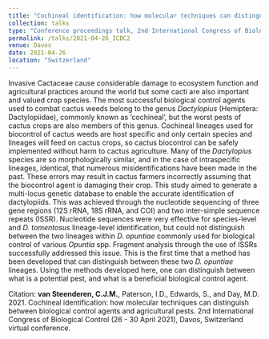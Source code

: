 ```yaml
---
title: "Cochineal identification: how molecular techniques can distinguish between biological control agents and agricultural pests."
collection: talks
type: "Conference proceedings talk, 2nd International Congress of Biological Control (ICBC2)"
permalink: /talks/2021-04-26_ICBC2
venue: Davos
date: 2021-04-26
location: "Switzerland"
---
```


Invasive Cactaceae cause considerable damage to ecosystem function and agricultural
practices around the world but some cacti are also important and valued crop species. The most
successful biological control agents used to combat cactus weeds belong to the
genus *Dactylopius* (Hemiptera: Dactylopiidae), commonly known as ‘cochineal’, but the worst
pests of cactus crops are also members of this genus. Cochineal lineages used for biocontrol of
cactus weeds are host specific and only certain species and lineages will feed on cactus crops,
so cactus biocontrol can be safely implemented without harm to cactus agriculture. Many of
the *Dactylopius* species are so morphologically similar, and in the case of intraspecific lineages,
identical, that numerous misidentifications have been made in the past. These errors may result
in cactus farmers incorrectly assuming that the biocontrol agent is damaging their crop. This
study aimed to generate a multi-locus genetic database to enable the accurate identification of
dactylopiids. This was achieved through the nucleotide sequencing of three gene regions (12S
rRNA, 18S rRNA, and COI) and two inter-simple sequence repeats (ISSR). Nucleotide
sequences were very effective for species-level and *D. tomentosus* lineage-level identification,
but could not distinguish between the two lineages within *D. opuntiae* commonly used for
biological control of various *Opuntia* spp. Fragment analysis through the use of ISSRs
successfully addressed this issue. This is the first time that a method has been developed that
can distinguish between these two *D. opuntiae* lineages. Using the methods developed here,
one can distinguish between what is a potential pest, and what is a beneficial biological control
agent.

Citation: **van Steenderen, C.J.M.**, Paterson, I.D., Edwards, S., and Day, M.D. 2021. Cochineal identification: how molecular techniques can distinguish between biological control agents and agricultural pests. 2nd International Congress of Biological Control (26 - 30 April 2021), Davos, Switzerland virtual conference.
